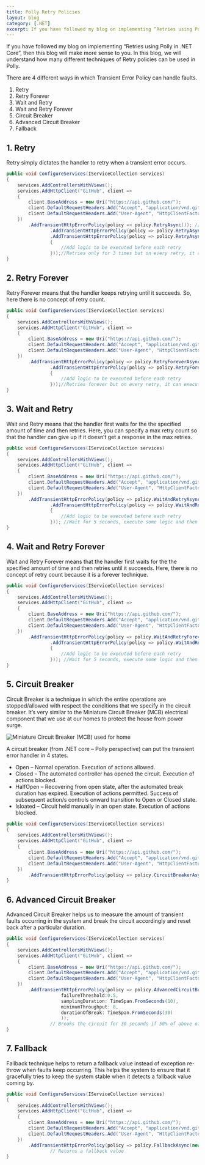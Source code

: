```yaml
---
title: Polly Retry Policies
layout: blog
category: [.NET]
excerpt: If you have followed my blog on implementing “Retries using Polly in .NET Core”, then this blog will make more sense to you. In this blog, we will understand how many different techniques of Retry policies can be used in Polly.
---
```


If you have followed my blog on implementing “Retries using Polly in .NET Core”, then this blog will make more sense to you. In this blog, we will understand how many different techniques of Retry policies can be used in Polly.

There are 4 different ways in which Transient Error Policy can handle faults.

1. Retry
2. Retry Forever
3. Wait and Retry
4. Wait and Retry Forever
5. Circuit Breaker
6. Advanced Circuit Breaker
7. Fallback

## 1. Retry

Retry simply dictates the handler to retry when a transient error occurs.

```csharp
public void ConfigureServices(IServiceCollection services)
{
    services.AddControllersWithViews();
    services.AddHttpClient("GitHub", client =>
    {
        client.BaseAddress = new Uri("https://api.github.com/");
        client.DefaultRequestHeaders.Add("Accept", "application/vnd.github.v3+json");
        client.DefaultRequestHeaders.Add("User-Agent", "HttpClientFactoryExample");
    })
        .AddTransientHttpErrorPolicy(policy => policy.RetryAsync()); //Retries only once
                .AddTransientHttpErrorPolicy(policy => policy.RetryAsync(3)); //Retries only for 3 times
                .AddTransientHttpErrorPolicy(policy => policy.RetryAsync(3, onRetry: (exception, retryCount)=>
                {
                    //Add logic to be executed before each retry
                }));//Retries only for 3 times but on every retry, it can execute the logic specified
}
```

## 2. Retry Forever

Retry Forever means that the handler keeps retrying until it succeeds. So, here there is no concept of retry count.

```csharp
public void ConfigureServices(IServiceCollection services)
{
    services.AddControllersWithViews();
    services.AddHttpClient("GitHub", client =>
    {
        client.BaseAddress = new Uri("https://api.github.com/");
        client.DefaultRequestHeaders.Add("Accept", "application/vnd.github.v3+json");
        client.DefaultRequestHeaders.Add("User-Agent", "HttpClientFactoryExample");
    })
        .AddTransientHttpErrorPolicy(policy => policy.RetryForeverAsync()); //Retries until it succeeds
                .AddTransientHttpErrorPolicy(policy => policy.RetryForeverAsync(onRetry: (exception)=>
                {
                    //Add logic to be executed before each retry
                }));//Retries forever but on every retry, it can execute the logic specified
}
```

## 3. Wait and Retry

Wait and Retry means that the handler first waits for the the specified amount of time and then retries. Here, you can specify a max retry count so that the handler can give up if it doesn’t get a response in the max retries.

```csharp
public void ConfigureServices(IServiceCollection services)
{
    services.AddControllersWithViews();
    services.AddHttpClient("GitHub", client =>
    {
        client.BaseAddress = new Uri("https://api.github.com/");
        client.DefaultRequestHeaders.Add("Accept", "application/vnd.github.v3+json");
        client.DefaultRequestHeaders.Add("User-Agent", "HttpClientFactoryExample");
    })
        .AddTransientHttpErrorPolicy(policy => policy.WaitAndRetryAsync(3, _ => TimeSpan.FromMilliSeconds(500)); //Wait for 5 seconds and then Retries for a maximum of 3 times
                .AddTransientHttpErrorPolicy(policy => policy.WaitAndRetryAsync(3, _ => TimeSpan.FromMilliseconds(500), (exception, timeSpan) =>
                {
                    //Add logic to be executed before each retry
                })); //Wait for 5 seconds, execute some logic and then Retry for a maximum of 3 times.
}
```

## 4. Wait and Retry Forever

Wait and Retry Forever means that the handler first waits for the the specified amount of time and then retries until it succeeds. Here, there is no concept of retry count because it is a forever technique.

```csharp
public void ConfigureServices(IServiceCollection services)
{
    services.AddControllersWithViews();
    services.AddHttpClient("GitHub", client =>
    {
        client.BaseAddress = new Uri("https://api.github.com/");
        client.DefaultRequestHeaders.Add("Accept", "application/vnd.github.v3+json");
        client.DefaultRequestHeaders.Add("User-Agent", "HttpClientFactoryExample");
    })
        .AddTransientHttpErrorPolicy(policy => policy.WaitAndRetryForeverAsync(_ => TimeSpan.FromMilliSeconds(500)); //Wait for 5 seconds and then Retries until it succeeds
                .AddTransientHttpErrorPolicy(policy => policy.WaitAndRetryForeverAsync(_ => TimeSpan.FromMilliseconds(500), (exception, timeSpan) =>
                {
                    //Add logic to be executed before each retry
                })); //Wait for 5 seconds, execute some logic and then Retries until it succeeds
}
```

## 5. Circuit Breaker

Circuit Breaker is a technique in which the entire operations are stopped/allowed with respect the conditions that we specify in the circuit breaker. It’s very similar to the Miniature Circuit Breaker (MCB) electrical component that we use at our homes to protect the house from power surge.

![Miniature Circuit Breaker (MCB) used for home](https://www.abhisheksubbu.com/wp-content/uploads/2020/02/home-electrical-mcb-300x300.jpg)

A circuit breaker (from .NET core – Polly perspective) can put the transient error handler in 4 states.

- Open – Normal operation. Execution of actions allowed.
- Closed – The automated controller has opened the circuit. Execution of actions blocked.
- HalfOpen – Recovering from open state, after the automated break duration has expired. Execution of actions permitted. Success of subsequent action/s controls onward transition to Open or Closed state.
- Isloated – Circuit held manually in an open state. Execution of actions blocked.

```csharp
public void ConfigureServices(IServiceCollection services)
{
    services.AddControllersWithViews();
    services.AddHttpClient("GitHub", client =>
    {
        client.BaseAddress = new Uri("https://api.github.com/");
        client.DefaultRequestHeaders.Add("Accept", "application/vnd.github.v3+json");
        client.DefaultRequestHeaders.Add("User-Agent", "HttpClientFactoryExample");
    })
        .AddTransientHttpErrorPolicy(policy => policy.CircuitBreakerAsync(2, TimeSpan.FromMinutes(1))); //Stops the handler (Circuit State to Open) for 1 minute if exceptions are encountered for 2 consecutive times. After 1 minute, the handler starts operating normally (Circuit State to Closed).
}
```

## 6. Advanced Circuit Breaker

Advanced Circuit Breaker helps us to measure the amount of transient faults occurring in the system and break the circuit accordingly and reset back after a particular duration.

```csharp
public void ConfigureServices(IServiceCollection services)
{
    services.AddControllersWithViews();
    services.AddHttpClient("GitHub", client =>
    {
        client.BaseAddress = new Uri("https://api.github.com/");
        client.DefaultRequestHeaders.Add("Accept", "application/vnd.github.v3+json");
        client.DefaultRequestHeaders.Add("User-Agent", "HttpClientFactoryExample");
    })
        .AddTransientHttpErrorPolicy(policy => policy.AdvancedCircuitBreakerAsync(
                    failureThreshold:0.5,
                    samplingDuration: TimeSpan.FromSeconds(10),
                    minimumThroughput: 8,
                    durationOfBreak: TimeSpan.FromSeconds(30)
                    ));
                // Breaks the circuit for 30 seconds if 50% of above of incoming requests fails OR a minimum of 8 faults occur within a 10 second period. The circuit is reset/closed after 30 seconds.
}
```

## 7. Fallback

Fallback technique helps to return a fallback value instead of exception re-throw when faults keep occurring. This helps the system to ensure that it gracefully tries to keep the system stable when it detects a fallback value coming by.

```csharp
public void ConfigureServices(IServiceCollection services)
{
    services.AddControllersWithViews();
    services.AddHttpClient("GitHub", client =>
    {
        client.BaseAddress = new Uri("https://api.github.com/");
        client.DefaultRequestHeaders.Add("Accept", "application/vnd.github.v3+json");
        client.DefaultRequestHeaders.Add("User-Agent", "HttpClientFactoryExample");
    })
        .AddTransientHttpErrorPolicy(policy => policy.FallbackAsync(new System.Net.Http.HttpResponseMessage(System.Net.HttpStatusCode.RequestTimeout)));
                // Returns a fallback value
}
```
